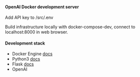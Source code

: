 #### OpenAI Docker development server

Add API key to /src/.env

Build infrastructure locally with docker-compose-dev, connect to localhost:8000 in web browser.


#### Development stack
- Docker Engine [docs](https://docs.docker.com/engine/)
- Python3 [docs](https://docs.python.org/3/)
- Flask [docs](https://flask.palletsprojects.com/en/2.2.x/)
- OpenAI